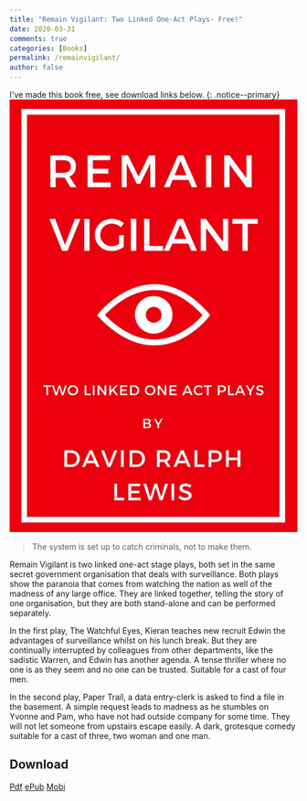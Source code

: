 ```yaml
---
title: "Remain Vigilant: Two Linked One-Act Plays- Free!"
date: 2020-03-31
comments: true
categories: [Books]
permalink: /remainvigilant/
author: false
---
```


I've made this book free, see download links below.
{: .notice--primary}
<img src="/assets/images/site/remain.jpg"  class="img-fluid" alt="Remain Vigilant cover">

<blockquote> The system is set up to catch criminals, not to make them.</blockquote>

<p>Remain Vigilant is two linked one-act stage plays, both set in the same secret government organisation that deals with surveillance. Both plays show the paranoia that comes from watching the nation as well of the madness of any large office. They are linked together, telling the story of one organisation, but they are both stand-alone and can be performed separately.</p>

<p>In the first play, The Watchful Eyes, Kieran teaches new recruit Edwin the advantages of surveillance whilst on his lunch break. But they are continually interrupted by colleagues from other departments, like the sadistic Warren, and Edwin has another agenda. A tense thriller where no one is as they seem and no one can be trusted. Suitable for a cast of four men.</p>

<p>In the second play, Paper Trail, a data entry-clerk is asked to find a file in the basement. A simple request leads to madness as he stumbles on Yvonne and Pam, who have not had outside company for some time. They will not let someone from upstairs escape easily. A dark, grotesque comedy suitable for a cast of three, two woman and one man. </p>
<h2>Download</h2>  

<a class="btn btn--primary" href="/assets/books/Remain-Vigilant-David-Ralph-Lewis.pdf">Pdf</a> 
<a class="btn btn--primary" href="/assets/books/Remain-Vigilant-Free-2020.epub">ePub</a>
<a class="btn btn--primary" href="/assets/books/Remain-Vigilant-David-Ralph-Lewis.mobi">Mobi</a>
